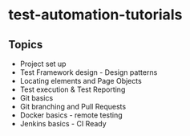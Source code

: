 # test-automation-tutorials

## Topics
* Project set up
* Test Framework design - Design patterns
* Locating elements and Page Objects
* Test execution & Test Reporting
* Git basics
* Git branching and Pull Requests
* Docker basics - remote testing
* Jenkins basics - CI Ready
